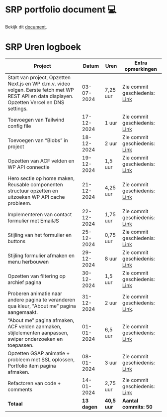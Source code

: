 # SRP portfolio document 💻
Bekijk dit [document](https://docs.google.com/document/d/1FjTXWRKqR-BeaJ_1djine_HX7AOauZPXEihBmC6GBTw/edit?usp=sharing).

# SRP Uren logboek

| **Project**                          | **Datum**      | **Uren** | **Extra opmerkingen**                                                                                                                                           |
|--------------------------------------|----------------|----------|-----------------------------------------------------------------------------------------------------------------------------------------------------------------|
| Start van project, Opzetten Next.js en WP d.m.v. video volgen. Eerste fetch met WP REST API en data displayen. Opzetten Vercel en DNS settings.                      | 03-07-2024     | 7,25 uur | Zie commit geschiedenis: [Link](https://github.com/Kboere/portfolio-v2/commits/main/)                                                                            |
| Toevoegen van Tailwind config file    | 17-12-2024     | 1 uur    | Zie commit geschiedenis: [Link](https://github.com/Kboere/portfolio-v2/commits/main/)                                                                            |
| Toevoegen van “Blobs” in project      | 18-12-2024     | 2 uur    | Zie commit geschiedenis: [Link](https://github.com/Kboere/portfolio-v2/commits/main/)                                                                            |
| Opzetten van ACF velden en WP API connectie | 19-12-2024 | 1,5 uur  | Zie commit geschiedenis: [Link](https://github.com/Kboere/portfolio-v2/commits/main/)                                                                            |
| Hero sectie op home maken, Reusable componenten structuur opzetten en uitzoeken WP API cache probleem.           | 21-12-2024     | 4,25 uur |   Zie commit geschiedenis: [Link](https://github.com/Kboere/portfolio-v2/commits/main/)                                                                                   |
| Implementeren van contact formulier met EmailJS | 22-12-2024 | 1,75 uur | Zie commit geschiedenis: [Link](https://github.com/Kboere/portfolio-v2/commits/main/)                                                                            |
| Stijling van het formulier en buttons| 25-12-2024     | 0,75 uur | Zie commit geschiedenis: [Link](https://github.com/Kboere/portfolio-v2/commits/main/)                                                                            |
| Stijling formulier afmaken en menu herbouwen | 29-12-2024 | 8 uur    | Zie commit geschiedenis: [Link](https://github.com/Kboere/portfolio-v2/commits/main/)                                                                            |
| Opzetten van filtering op archief pagina | 30-12-2024  | 1,5 uur  | Zie commit geschiedenis: [Link](https://github.com/Kboere/portfolio-v2/commits/main/)                                                                            |
| Proberen animatie naar andere pagina te veranderen qua kleur, "About me” pagina aangemaakt. | 31-12-2024 | 2 uur    | Zie commit geschiedenis: [Link](https://github.com/Kboere/portfolio-v2/commits/main/).                                             |
| “About me” pagina afmaken, ACF velden aanmaken, stijlelementen aanpassen, swiper onderzoeken en toepassen.           | 01-01-2024     | 6,5 uur  | Zie commit geschiedenis: [Link](https://github.com/Kboere/portfolio-v2/commits/main/) |
| Opzetten GSAP animatie + probleem met SSL oplossen, Portfolio item pagina afmaken. | 08-01-2024 | 3 uur    | Zie commit geschiedenis: [Link](https://github.com/Kboere/portfolio-v2/commits/main/)                                              |
| Refactoren van code + comments       | 14-01-2024     | 2,75 uur | Zie commit geschiedenis: [Link](https://github.com/Kboere/portfolio-v2/commits/main/)                                                                            |
| **Totaal**                            | **13 dagen**   | **40,5 uur** | **Aantal commits: 50**                                                                                                                                          |
